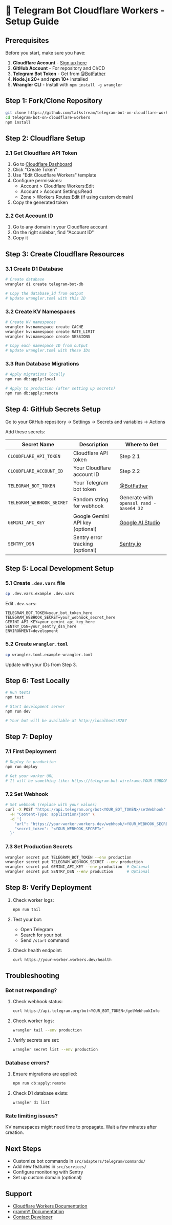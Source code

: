 # 🔧 Telegram Bot Cloudflare Workers - Setup Guide

## Prerequisites

Before you start, make sure you have:

1. **Cloudflare Account** - [Sign up here](https://dash.cloudflare.com/sign-up)
2. **GitHub Account** - For repository and CI/CD
3. **Telegram Bot Token** - Get from [@BotFather](https://t.me/botfather)
4. **Node.js 20+** and **npm 10+** installed
5. **Wrangler CLI** - Install with `npm install -g wrangler`

## Step 1: Fork/Clone Repository

```bash
git clone https://github.com/talkstream/telegram-bot-on-cloudflare-workers.git
cd telegram-bot-on-cloudflare-workers
npm install
```

## Step 2: Cloudflare Setup

### 2.1 Get Cloudflare API Token

1. Go to [Cloudflare Dashboard](https://dash.cloudflare.com/profile/api-tokens)
2. Click "Create Token"
3. Use "Edit Cloudflare Workers" template
4. Configure permissions:
   - Account > Cloudflare Workers:Edit
   - Account > Account Settings:Read
   - Zone > Workers Routes:Edit (if using custom domain)
5. Copy the generated token

### 2.2 Get Account ID

1. Go to any domain in your Cloudflare account
2. On the right sidebar, find "Account ID"
3. Copy it

## Step 3: Create Cloudflare Resources

### 3.1 Create D1 Database

```bash
# Create database
wrangler d1 create telegram-bot-db

# Copy the database_id from output
# Update wrangler.toml with this ID
```

### 3.2 Create KV Namespaces

```bash
# Create KV namespaces
wrangler kv:namespace create CACHE
wrangler kv:namespace create RATE_LIMIT
wrangler kv:namespace create SESSIONS

# Copy each namespace ID from output
# Update wrangler.toml with these IDs
```

### 3.3 Run Database Migrations

```bash
# Apply migrations locally
npm run db:apply:local

# Apply to production (after setting up secrets)
npm run db:apply:remote
```

## Step 4: GitHub Secrets Setup

Go to your GitHub repository → Settings → Secrets and variables → Actions

Add these secrets:

| Secret Name | Description | Where to Get |
|------------|-------------|--------------|
| `CLOUDFLARE_API_TOKEN` | Cloudflare API token | Step 2.1 |
| `CLOUDFLARE_ACCOUNT_ID` | Your Cloudflare account ID | Step 2.2 |
| `TELEGRAM_BOT_TOKEN` | Your Telegram bot token | [@BotFather](https://t.me/botfather) |
| `TELEGRAM_WEBHOOK_SECRET` | Random string for webhook | Generate with `openssl rand -base64 32` |
| `GEMINI_API_KEY` | Google Gemini API key (optional) | [Google AI Studio](https://makersuite.google.com/app/apikey) |
| `SENTRY_DSN` | Sentry error tracking (optional) | [Sentry.io](https://sentry.io) |

## Step 5: Local Development Setup

### 5.1 Create `.dev.vars` file

```bash
cp .dev.vars.example .dev.vars
```

Edit `.dev.vars`:

```env
TELEGRAM_BOT_TOKEN=your_bot_token_here
TELEGRAM_WEBHOOK_SECRET=your_webhook_secret_here
GEMINI_API_KEY=your_gemini_api_key_here
SENTRY_DSN=your_sentry_dsn_here
ENVIRONMENT=development
```

### 5.2 Create `wrangler.toml`

```bash
cp wrangler.toml.example wrangler.toml
```

Update with your IDs from Step 3.

## Step 6: Test Locally

```bash
# Run tests
npm test

# Start development server
npm run dev

# Your bot will be available at http://localhost:8787
```

## Step 7: Deploy

### 7.1 First Deployment

```bash
# Deploy to production
npm run deploy

# Get your worker URL
# It will be something like: https://telegram-bot-wireframe.YOUR-SUBDOMAIN.workers.dev
```

### 7.2 Set Webhook

```bash
# Set webhook (replace with your values)
curl -X POST "https://api.telegram.org/bot<YOUR_BOT_TOKEN>/setWebhook" \
  -H "Content-Type: application/json" \
  -d '{
    "url": "https://your-worker.workers.dev/webhook/<YOUR_WEBHOOK_SECRET>",
    "secret_token": "<YOUR_WEBHOOK_SECRET>"
  }'
```

### 7.3 Set Production Secrets

```bash
wrangler secret put TELEGRAM_BOT_TOKEN --env production
wrangler secret put TELEGRAM_WEBHOOK_SECRET --env production
wrangler secret put GEMINI_API_KEY --env production  # Optional
wrangler secret put SENTRY_DSN --env production      # Optional
```

## Step 8: Verify Deployment

1. Check worker logs:
   ```bash
   npm run tail
   ```

2. Test your bot:
   - Open Telegram
   - Search for your bot
   - Send `/start` command

3. Check health endpoint:
   ```bash
   curl https://your-worker.workers.dev/health
   ```

## Troubleshooting

### Bot not responding?

1. Check webhook status:
   ```bash
   curl https://api.telegram.org/bot<YOUR_BOT_TOKEN>/getWebhookInfo
   ```

2. Check worker logs:
   ```bash
   wrangler tail --env production
   ```

3. Verify secrets are set:
   ```bash
   wrangler secret list --env production
   ```

### Database errors?

1. Ensure migrations are applied:
   ```bash
   npm run db:apply:remote
   ```

2. Check D1 database exists:
   ```bash
   wrangler d1 list
   ```

### Rate limiting issues?

KV namespaces might need time to propagate. Wait a few minutes after creation.

## Next Steps

- Customize bot commands in `src/adapters/telegram/commands/`
- Add new features in `src/services/`
- Configure monitoring with Sentry
- Set up custom domain (optional)

## Support

- [Cloudflare Workers Documentation](https://developers.cloudflare.com/workers/)
- [grammY Documentation](https://grammy.dev/)
- [Contact Developer](https://t.me/nafigator)